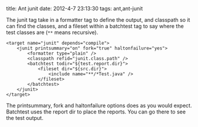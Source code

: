 title: Ant junit
date: 2012-4-7 23:13:30
tags: ant,ant-junit

The junit tag take in a formatter tag to define the output, and classpath so it can find the classes, and a fileset within a batchtest tag to say where the test classes are (`**` means recursive).

	<target name="junit" depends="compile">
		<junit printsummary="on" fork="true" haltonfailure="yes">
			<formatter type="plain" />
			<classpath refid="junit.class.path" />
			<batchtest todir="${test.report.dir}">
				<fileset dir="${src.dir}">
					<include name="**/*Test.java" />
				</fileset>
			</batchtest>
		</junit>
	</target>	

The printsummary, fork and haltonfailure options does as you would expect. Batchtest uses the report dir to place the reports. You can go there to see the test output.
